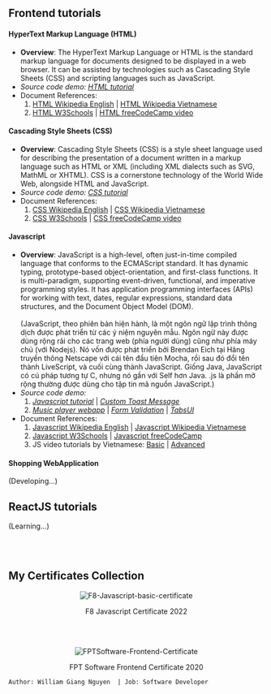 ## Frontend tutorials

#### HyperText Markup Language (HTML)

- **Overview**: The HyperText Markup Language or HTML is the standard markup language for documents designed to be
  displayed in a web browser.
  It can be assisted by technologies such as Cascading Style Sheets (CSS) and scripting languages such as JavaScript.
- _Source code demo:_ [_HTML tutorial_](https://github.com/williamvietnam/ReactJS/tree/main/frontend_tutorials/tutorial/html_tutorial)
- Document References:
    1. [HTML Wikipedia English](https://en.wikipedia.org/wiki/HTML)
       |  [HTML Wikipedia Vietnamese](https://vi.wikipedia.org/wiki/HTML)
    2. [HTML W3Schools](https://www.w3schools.com/html/default.asp)
       |  [HTML freeCodeCamp video](https://www.youtube.com/watch?v=kUMe1FH4CHE&ab_channel=freeCodeCamp.org)

#### Cascading Style Sheets (CSS)

- **Overview**: Cascading Style Sheets (CSS) is a style sheet language used for describing the presentation of a
  document written
  in a markup language such as HTML or XML (including XML dialects such as SVG, MathML or XHTML).
  CSS is a cornerstone technology of the World Wide Web, alongside HTML and JavaScript.
- _Source code demo:_ [_CSS tutorial_](https://github.com/williamvietnam/ReactJS/tree/main/frontend_tutorials/tutorial/css_tutorial)
- Document References:
    1. [CSS Wikipedia English](https://en.wikipedia.org/wiki/CSS)
       |  [CSS Wikipedia Vietnamese](https://vi.wikipedia.org/wiki/CSS)
    2. [CSS W3Schools](https://www.w3schools.com/css)
       | [CSS freeCodeCamp video](https://www.youtube.com/watch?v=OXGznpKZ_sA&ab_channel=freeCodeCamp.org)

#### Javascript

- **Overview**: JavaScript is a high-level, often just-in-time compiled language that conforms to the ECMAScript
  standard.
  It has dynamic typing, prototype-based object-orientation, and first-class functions.
  It is multi-paradigm, supporting event-driven, functional, and imperative programming styles.
  It has application programming interfaces (APIs) for working with text, dates, regular expressions, standard data
  structures, and the Document Object Model (DOM).<br></br>
  (JavaScript, theo phiên bản hiện hành, là một ngôn ngữ lập trình thông dịch được phát triển từ các ý niệm nguyên mẫu.
  Ngôn ngữ này được dùng rộng rãi cho các trang web (phía người dùng) cũng như phía máy chủ (với Nodejs).
  Nó vốn được phát triển bởi Brendan Eich tại Hãng truyền thông Netscape với cái tên đầu tiên Mocha, rồi sau đó đổi tên
  thành LiveScript, và cuối cùng thành JavaScript.
  Giống Java, JavaScript có cú pháp tương tự C, nhưng nó gần với Self hơn Java. .js là phần mở rộng thường được dùng cho
  tập tin mã nguồn JavaScript.)
- _Source code demo:_
    1. [_Javascript tutorial_](https://github.com/williamvietnam/ReactJS/tree/main/frontend_tutorials/tutorial/javascript_tutorial)
       |  [_Custom Toast Message_](https://github.com/williamvietnam/ReactJS/tree/main/frontend_tutorials/tutorial/javascript_tutorial/toast_message)
    2. [_Music player webapp_](https://github.com/williamvietnam/ReactJS/tree/main/frontend_tutorials/tutorial/javascript_tutorial/music_player_webapp)
       | [_Form Validation_](https://github.com/williamvietnam/ReactJS/tree/main/frontend_tutorials/tutorial/javascript_tutorial/form_validation)
       | [_TabsUI_](https://github.com/williamvietnam/ReactJS/tree/main/frontend_tutorials/tutorial/javascript_tutorial/tabsUI)
- Document References:
    1. [Javascript Wikipedia English](https://en.wikipedia.org/wiki/JavaScript)
       |  [Javascript Wikipedia Vietnamese](https://vi.wikipedia.org/wiki/JavaScript)
    2. [Javascript W3Schools](https://www.w3schools.com/js/default.asp)
       | [Javascript freeCodeCamp](https://www.freecodecamp.org/learn/javascript-algorithms-and-data-structures/#basic-javascript)
    3. JS video tutorials by Vietnamese: [Basic](https://fullstack.edu.vn/courses/javascript-co-ban)
       | [Advanced](https://fullstack.edu.vn/courses/javascript-nang-cao)

#### Shopping WebApplication
(Developing...)

## ReactJS tutorials
(Learning...)

<br></br>

## My Certificates Collection
<p align="center">
     <img alt="F8-Javascript-basic-certificate"
     src="https://github.com/williamvietnam/ReactJS/blob/main/assets-of-repository/frontend-certificate/F8-JS-basic-certificate.png">
</p>
<p align="center">F8 Javascript Certificate 2022</p>

<br></br>

<p align="center">
     <img alt="FPTSoftware-Frontend-Certificate"
     src="https://github.com/williamvietnam/ReactJS/blob/main/assets-of-repository/frontend-certificate/FPTSoftware-internship-certificate.jpg">
</p>
<p align="center">FPT Software Frontend Certificate 2020</p>

``
Author: William Giang Nguyen  | Job: Software Developer
``